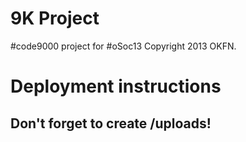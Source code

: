 9K Project
=========

#code9000 project for #oSoc13
Copyright 2013 OKFN.

# Deployment instructions

## Don't forget to create /uploads!